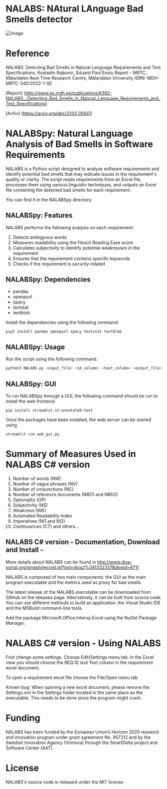 # NALABS: NAtural LAnguage Bad Smells detector
![image](https://user-images.githubusercontent.com/7644735/145826101-d9ab2ed6-022c-4468-ae0a-7ef4880b05c1.png)

# Reference 

NALABS: Detecting Bad Smells in Natural Language Requirements and Test Specifications, Kostadin Rajkovic, Eduard Paul Enoiu
Report - MRTC, Mälardalen Real-Time Research Centre, Mälardalen University ISRN: MDH-MRTC-340/2022-1-SE

[Report] (http://www.es.mdh.se/publications/6382-NALABS__Detecting_Bad_Smells_in_Natural_Language_Requirements_and_Test_Specifications)

[ArXiv] (https://arxiv.org/abs/2202.05641)

# NALABSpy: Natural Language Analysis of Bad Smells in Software Requirements

NALABS is a Python script designed to analyze software requirements and identify potential bad smells that may indicate issues in the requirement's quality or clarity. The script reads requirements from an Excel file, processes them using various linguistic techniques, and outputs an Excel file containing the detected bad smells for each requirement.

You can find it in the NALABSpy directory. 

## NALABSpy: Features

NALABS performs the following analysis on each requirement:

1. Detects ambiguous words
2. Measures readability using the Flesch Reading Ease score
3. Calculates subjectivity to identify potential weaknesses in the requirement
4. Ensures that the requirement contains specific keywords
5. Checks if the requirement is security-related

## NALABSpy: Dependencies

- pandas
- openpyxl
- spacy
- textstat
- textblob

Install the dependencies using the following command:
```
pip3 install pandas openpyxl spacy textstat textblob
```

## NALABSpy: Usage

Run the script using the following command:

```bash
python3 NALABS.py <input_file> <id_column> <text_column> <output_file>
```

## NALABSpy: GUI
To run NALABSpy through a GUI, the following command should be run to install the web frontend:
```
pip install streamlit st-annotated-text
```
Once the packages have been installed, the web server can be started using
```
streamlit run web_gui.py
```

# Summary of Measures Used in NALABS C# version

1. Number of words (NW) 
2. Number of vague phrases (NV) 
3. Number of conjunctions (NC) 
4. Number of reference documents (NRD1 and NRD2)
5. Optionality (OP) 
6. Subjectivity (NS) 
7. Weakness (WK)
8. Automated Readability Index 
9. Imperatives (NI1 and NI2) 
10. Continuances (CT)
and others...

##  NALABS C# version - Documentation, Download and Install - 
More details about NALABS can be found in  http://www.diva-portal.org/smash/record.jsf?pid=diva2%3A1332337&dswid=9711 

NALABS is composed of two main components: the GUI as the main program executable and the metrics used as proxy for bad smells. 

The latest release of the NALABS executable can be downloaded from GitHub on the releases page. Alternatively, it can be built from source code. You can use different methods to build an application: the Visual Studio IDE and the MSBuild command-line tools. 

Add the package Microsoft.Office.Interop.Excel using the NuGet Package Manager. 


#  NALABS C# version - Using NALABS
 First change some settings. Choose Edit/Settings menu tab. In the Excel view you should choose the REQ ID and Text column in the requirement excel document.
 
 To open a requirement excel file choose the File/Open menu tab
 
 Known bug: When opening a new excel document, please remove the Settings.xml in the Settings folder located in the same place as the executable. This needs to be done since the program might crash.

# Funding
NALABS has been funded by the European Union’s Horizon 2020 research and innovation program under grant agreement No. 957212 and by the Swedish Innovation Agency (Vinnova) through the SmartDelta project and Software Center (AAT).

# License
NALABS's source code is released under the MIT license
